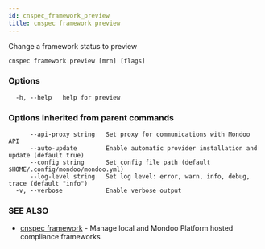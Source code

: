 ```yaml
---
id: cnspec_framework_preview
title: cnspec framework preview
---
```


Change a framework status to preview

```
cnspec framework preview [mrn] [flags]
```

### Options

```
  -h, --help   help for preview
```

### Options inherited from parent commands

```
      --api-proxy string   Set proxy for communications with Mondoo API
      --auto-update        Enable automatic provider installation and update (default true)
      --config string      Set config file path (default $HOME/.config/mondoo/mondoo.yml)
      --log-level string   Set log level: error, warn, info, debug, trace (default "info")
  -v, --verbose            Enable verbose output
```

### SEE ALSO

- [cnspec framework](cnspec_framework.md) - Manage local and Mondoo Platform hosted compliance frameworks
